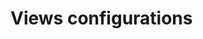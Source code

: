 <!--
/**
 * @name            Configuration
 * @namespace       doc.images
 * @type            Markdown
 * @platform        md
 * @status          stable
 * @menu            Documentation / Views           /doc/views/configuration
 *
 * @since           2.0.0
 * @author    Olivier Bossel <olivier.bossel@gmail.com> (https://olivierbossel.com)
 */
-->

<!-- image -->

<!-- header -->
##### 



# Views configurations

